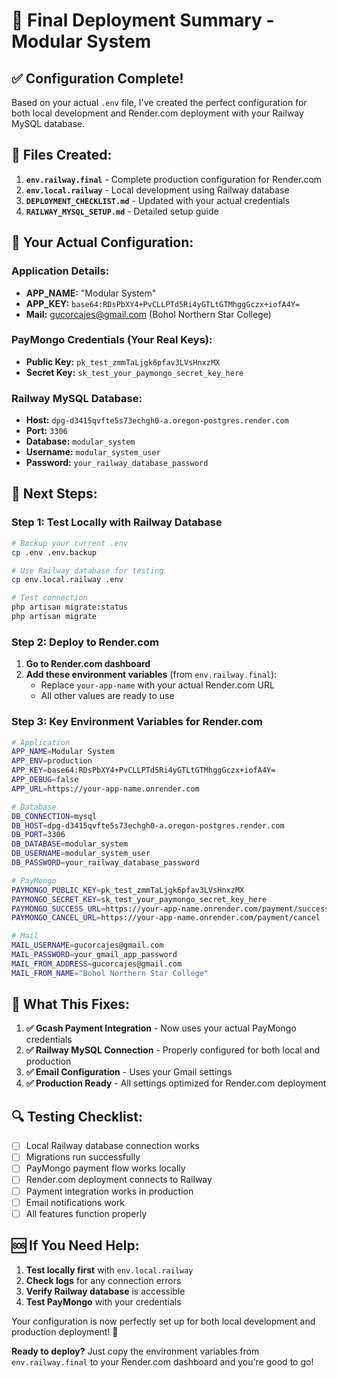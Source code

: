 # 🎯 Final Deployment Summary - Modular System

## ✅ **Configuration Complete!**

Based on your actual `.env` file, I've created the perfect configuration for both local development and Render.com deployment with your Railway MySQL database.

## 📁 **Files Created:**

1. **`env.railway.final`** - Complete production configuration for Render.com
2. **`env.local.railway`** - Local development using Railway database
3. **`DEPLOYMENT_CHECKLIST.md`** - Updated with your actual credentials
4. **`RAILWAY_MYSQL_SETUP.md`** - Detailed setup guide

## 🔑 **Your Actual Configuration:**

### **Application Details:**
- **APP_NAME:** "Modular System"
- **APP_KEY:** `base64:RDsPbXY4+PvCLLPTd5Ri4yGTLtGTMhggGczx+iofA4Y=`
- **Mail:** gucorcajes@gmail.com (Bohol Northern Star College)

### **PayMongo Credentials (Your Real Keys):**
- **Public Key:** `pk_test_zmmTaLjgk6pfav3LVsHnxzMX`
- **Secret Key:** `sk_test_your_paymongo_secret_key_here`

### **Railway MySQL Database:**
- **Host:** `dpg-d3415qvfte5s73echgh0-a.oregon-postgres.render.com`
- **Port:** `3306`
- **Database:** `modular_system`
- **Username:** `modular_system_user`
- **Password:** `your_railway_database_password`

## 🚀 **Next Steps:**

### **Step 1: Test Locally with Railway Database**
```bash
# Backup your current .env
cp .env .env.backup

# Use Railway database for testing
cp env.local.railway .env

# Test connection
php artisan migrate:status
php artisan migrate
```

### **Step 2: Deploy to Render.com**
1. **Go to Render.com dashboard**
2. **Add these environment variables** (from `env.railway.final`):
   - Replace `your-app-name` with your actual Render.com URL
   - All other values are ready to use

### **Step 3: Key Environment Variables for Render.com**
```bash
# Application
APP_NAME=Modular System
APP_ENV=production
APP_KEY=base64:RDsPbXY4+PvCLLPTd5Ri4yGTLtGTMhggGczx+iofA4Y=
APP_DEBUG=false
APP_URL=https://your-app-name.onrender.com

# Database
DB_CONNECTION=mysql
DB_HOST=dpg-d3415qvfte5s73echgh0-a.oregon-postgres.render.com
DB_PORT=3306
DB_DATABASE=modular_system
DB_USERNAME=modular_system_user
DB_PASSWORD=your_railway_database_password

# PayMongo
PAYMONGO_PUBLIC_KEY=pk_test_zmmTaLjgk6pfav3LVsHnxzMX
PAYMONGO_SECRET_KEY=sk_test_your_paymongo_secret_key_here
PAYMONGO_SUCCESS_URL=https://your-app-name.onrender.com/payment/success
PAYMONGO_CANCEL_URL=https://your-app-name.onrender.com/payment/cancel

# Mail
MAIL_USERNAME=gucorcajes@gmail.com
MAIL_PASSWORD=your_gmail_app_password
MAIL_FROM_ADDRESS=gucorcajes@gmail.com
MAIL_FROM_NAME="Bohol Northern Star College"
```

## 🎯 **What This Fixes:**

1. **✅ Gcash Payment Integration** - Now uses your actual PayMongo credentials
2. **✅ Railway MySQL Connection** - Properly configured for both local and production
3. **✅ Email Configuration** - Uses your Gmail settings
4. **✅ Production Ready** - All settings optimized for Render.com deployment

## 🔍 **Testing Checklist:**

- [ ] Local Railway database connection works
- [ ] Migrations run successfully
- [ ] PayMongo payment flow works locally
- [ ] Render.com deployment connects to Railway
- [ ] Payment integration works in production
- [ ] Email notifications work
- [ ] All features function properly

## 🆘 **If You Need Help:**

1. **Test locally first** with `env.local.railway`
2. **Check logs** for any connection errors
3. **Verify Railway database** is accessible
4. **Test PayMongo** with your credentials

Your configuration is now perfectly set up for both local development and production deployment! 🎉

**Ready to deploy?** Just copy the environment variables from `env.railway.final` to your Render.com dashboard and you're good to go!
